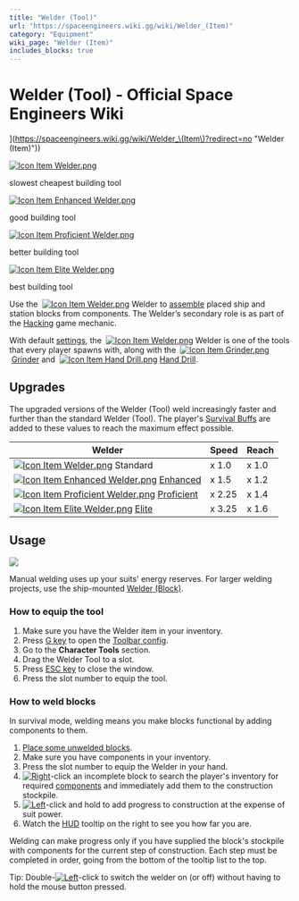 ```yaml
---
title: "Welder (Tool)"
url: "https://spaceengineers.wiki.gg/wiki/Welder_(Item)"
category: "Equipment"
wiki_page: "Welder (Item)"
includes_blocks: true
---
```


# Welder (Tool) - Official Space Engineers Wiki

](https://spaceengineers.wiki.gg/wiki/Welder_\(Item\)?redirect=no "Welder (Item)"))

[![Icon Item Welder.png](https://spaceengineers.wiki.gg/images/thumb/Icon_Item_Welder.png/100px-Icon_Item_Welder.png?9bba1d)](https://spaceengineers.wiki.gg/wiki/File:Icon_Item_Welder.png)

slowest cheapest building tool

[![Icon Item Enhanced Welder.png](https://spaceengineers.wiki.gg/images/thumb/Icon_Item_Enhanced_Welder.png/100px-Icon_Item_Enhanced_Welder.png?779fa5)](https://spaceengineers.wiki.gg/wiki/File:Icon_Item_Enhanced_Welder.png)

good building tool

[![Icon Item Proficient Welder.png](https://spaceengineers.wiki.gg/images/thumb/Icon_Item_Proficient_Welder.png/100px-Icon_Item_Proficient_Welder.png?11c8d8)](https://spaceengineers.wiki.gg/wiki/File:Icon_Item_Proficient_Welder.png)

better building tool

[![Icon Item Elite Welder.png](https://spaceengineers.wiki.gg/images/thumb/Icon_Item_Elite_Welder.png/100px-Icon_Item_Elite_Welder.png?44196e)](https://spaceengineers.wiki.gg/wiki/File:Icon_Item_Elite_Welder.png)

best building tool

Use the  [![Icon Item Welder.png](https://spaceengineers.wiki.gg/images/thumb/Icon_Item_Welder.png/21px-Icon_Item_Welder.png?9bba1d)](https://spaceengineers.wiki.gg/wiki/Welder_\(Tool\) "Welder (Tool)") Welder to [assemble](https://spaceengineers.wiki.gg/wiki/Building "Building") placed ship and station blocks from components. The Welder’s secondary role is as part of the [Hacking](https://spaceengineers.wiki.gg/wiki/Hacking "Hacking") game mechanic.

With default [settings](https://spaceengineers.wiki.gg/wiki/World_Settings "World Settings"), the  [![Icon Item Welder.png](https://spaceengineers.wiki.gg/images/thumb/Icon_Item_Welder.png/21px-Icon_Item_Welder.png?9bba1d)](https://spaceengineers.wiki.gg/wiki/Welder_\(Tool\) "Welder (Tool)") Welder is one of the tools that every player spawns with, along with the  [![Icon Item Grinder.png](https://spaceengineers.wiki.gg/images/thumb/Icon_Item_Grinder.png/21px-Icon_Item_Grinder.png?66b933)](https://spaceengineers.wiki.gg/wiki/Grinder_\(Tool\) "Grinder (Tool)") [Grinder](https://spaceengineers.wiki.gg/wiki/Grinder_\(Tool\) "Grinder (Tool)") and  [![Icon Item Hand Drill.png](https://spaceengineers.wiki.gg/images/thumb/Icon_Item_Hand_Drill.png/21px-Icon_Item_Hand_Drill.png?3f75e3)](https://spaceengineers.wiki.gg/wiki/Hand_Drill "Hand Drill") [Hand Drill](https://spaceengineers.wiki.gg/wiki/Hand_Drill "Hand Drill").

## Upgrades

The upgraded versions of the Welder (Tool) weld increasingly faster and further than the standard Welder (Tool). The player's [Survival Buffs](https://spaceengineers.wiki.gg/wiki/Survival_Buffs "Survival Buffs") are added to these values to reach the maximum effect possible.

| Welder | Speed | Reach |
| --- | --- | --- |
| [![Icon Item Welder.png](https://spaceengineers.wiki.gg/images/thumb/Icon_Item_Welder.png/21px-Icon_Item_Welder.png?9bba1d)](https://spaceengineers.wiki.gg/wiki/Welder_\(Tool\) "Welder (Tool)") Standard | x 1.0 | x 1.0 |
| [![Icon Item Enhanced Welder.png](https://spaceengineers.wiki.gg/images/thumb/Icon_Item_Enhanced_Welder.png/21px-Icon_Item_Enhanced_Welder.png?779fa5)](https://spaceengineers.wiki.gg/wiki/Enhanced_Welder "Enhanced Welder") [Enhanced](https://spaceengineers.wiki.gg/wiki/Enhanced_Welder "Enhanced Welder") | x 1.5 | x 1.2 |
| [![Icon Item Proficient Welder.png](https://spaceengineers.wiki.gg/images/thumb/Icon_Item_Proficient_Welder.png/21px-Icon_Item_Proficient_Welder.png?11c8d8)](https://spaceengineers.wiki.gg/wiki/Proficient_Welder "Proficient Welder") [Proficient](https://spaceengineers.wiki.gg/wiki/Proficient_Welder "Proficient Welder") | x 2.25 | x 1.4 |
| [![Icon Item Elite Welder.png](https://spaceengineers.wiki.gg/images/thumb/Icon_Item_Elite_Welder.png/21px-Icon_Item_Elite_Welder.png?44196e)](https://spaceengineers.wiki.gg/wiki/Elite_Welder "Elite Welder") [Elite](https://spaceengineers.wiki.gg/wiki/Elite_Welder "Elite Welder") | x 3.25 | x 1.6 |

## Usage

[![](https://spaceengineers.wiki.gg/images/thumb/Welder-usage.png/320px-Welder-usage.png?fc581e)](https://spaceengineers.wiki.gg/wiki/File:Welder-usage.png)

Manual welding uses up your suits' energy reserves. For larger welding projects, use the ship-mounted [Welder (Block)](https://spaceengineers.wiki.gg/wiki/Welder_\(Block\) "Welder (Block)").

### How to equip the tool

1.  Make sure you have the Welder item in your inventory.
2.  Press [G key](https://spaceengineers.wiki.gg/wiki/Key_Bindings "Key Bindings") to open the [Toolbar config](https://spaceengineers.wiki.gg/wiki/Tool_Bar "Tool Bar").
3.  Go to the **Character Tools** section.
4.  Drag the Welder Tool to a slot.
5.  Press [ESC key](https://spaceengineers.wiki.gg/wiki/Key_Bindings "Key Bindings") to close the window.
6.  Press the slot number to equip the tool.

### How to weld blocks

In survival mode, welding means you make blocks functional by adding components to them.

1.  [Place some unwelded blocks](https://spaceengineers.wiki.gg/wiki/Building "Building").
2.  Make sure you have components in your inventory.
3.  Press the slot number to equip the Welder in your hand.
4.  [![Right](https://commons.wiki.gg/images/thumb/Keyboard_White_Mouse_Right.png/20px-Keyboard_White_Mouse_Right.png?3581de)](https://spaceengineers.wiki.gg/wiki/File:Keyboard_White_Mouse_Right.png "Right")\-click an incomplete block to search the player's inventory for required [components](https://spaceengineers.wiki.gg/wiki/Component "Component") and immediately add them to the construction stockpile.
5.  [![Left](https://commons.wiki.gg/images/thumb/Keyboard_White_Mouse_Left.png/20px-Keyboard_White_Mouse_Left.png?c1a406)](https://spaceengineers.wiki.gg/wiki/File:Keyboard_White_Mouse_Left.png "Left")\-click and hold to add progress to construction at the expense of suit power.
6.  Watch the [HUD](https://spaceengineers.wiki.gg/wiki/HUD "HUD") tooltip on the right to see you how far you are.

Welding can make progress only if you have supplied the block's stockpile with components for the current step of construction. Each step must be completed in order, going from the bottom of the tooltip list to the top.

Tip: Double-[![Left](https://commons.wiki.gg/images/thumb/Keyboard_White_Mouse_Left.png/20px-Keyboard_White_Mouse_Left.png?c1a406)](https://spaceengineers.wiki.gg/wiki/File:Keyboard_White_Mouse_Left.png "Left")\-click to switch the welder on (or off) without having to hold the mouse button pressed.
